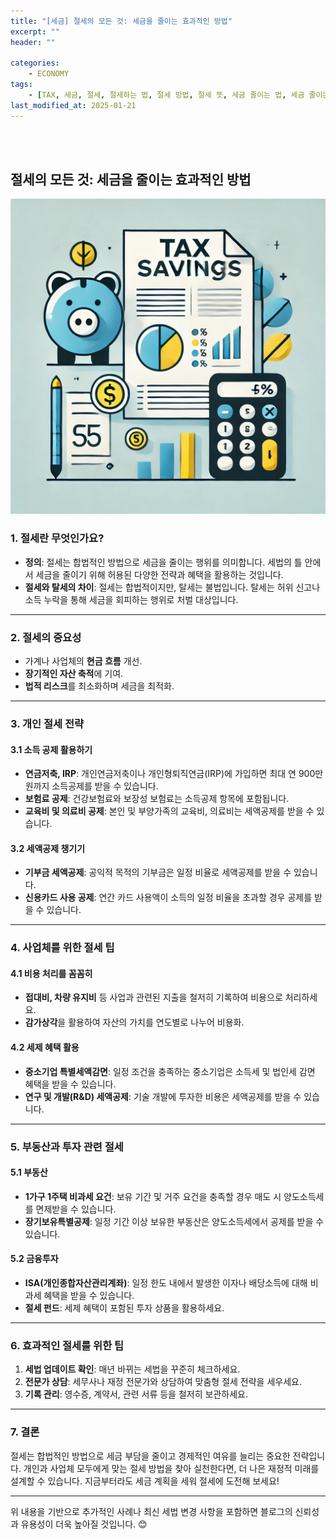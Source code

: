 ```yaml
---
title: "[세금] 절세의 모든 것: 세금을 줄이는 효과적인 방법"
excerpt: ""
header: ""

categories:
    - ECONOMY
tags:
    - [TAX, 세금, 절세, 절세하는 법, 절세 방법, 절세 뜻, 세금 줄이는 법, 세금 줄이는 방법, ]
last_modified_at: 2025-01-21
---
```

<br><br>


## 절세의 모든 것: 세금을 줄이는 효과적인 방법


![0](/upload/2025-01-21-절세의_모든_것:_세금을_줄이는_효과적인_방법.md/0.png)



### 1. **절세란 무엇인가요?**

- **정의**: 절세는 합법적인 방법으로 세금을 줄이는 행위를 의미합니다. 세법의 틀 안에서 세금을 줄이기 위해 허용된 다양한 전략과 혜택을 활용하는 것입니다.
- **절세와 탈세의 차이**: 절세는 합법적이지만, 탈세는 불법입니다. 탈세는 허위 신고나 소득 누락을 통해 세금을 회피하는 행위로 처벌 대상입니다.

---



### 2. **절세의 중요성**

- 가계나 사업체의 **현금 흐름** 개선.
- **장기적인 자산 축적**에 기여.
- **법적 리스크**를 최소화하며 세금을 최적화.

---



### 3. **개인 절세 전략**



#### 3.1 소득 공제 활용하기

- **연금저축, IRP**: 개인연금저축이나 개인형퇴직연금(IRP)에 가입하면 최대 연 900만 원까지 소득공제를 받을 수 있습니다.
- **보험료 공제**: 건강보험료와 보장성 보험료는 소득공제 항목에 포함됩니다.
- **교육비 및 의료비 공제**: 본인 및 부양가족의 교육비, 의료비는 세액공제를 받을 수 있습니다.


#### 3.2 세액공제 챙기기

- **기부금 세액공제**: 공익적 목적의 기부금은 일정 비율로 세액공제를 받을 수 있습니다.
- **신용카드 사용 공제**: 연간 카드 사용액이 소득의 일정 비율을 초과할 경우 공제를 받을 수 있습니다.

---



### 4. **사업체를 위한 절세 팁**



#### 4.1 비용 처리를 꼼꼼히

- **접대비, 차량 유지비** 등 사업과 관련된 지출을 철저히 기록하여 비용으로 처리하세요.
- **감가상각**을 활용하여 자산의 가치를 연도별로 나누어 비용화.


#### 4.2 세제 혜택 활용

- **중소기업 특별세액감면**: 일정 조건을 충족하는 중소기업은 소득세 및 법인세 감면 혜택을 받을 수 있습니다.
- **연구 및 개발(R&D) 세액공제**: 기술 개발에 투자한 비용은 세액공제를 받을 수 있습니다.

---



### 5. **부동산과 투자 관련 절세**



#### 5.1 부동산

- **1가구 1주택 비과세 요건**: 보유 기간 및 거주 요건을 충족할 경우 매도 시 양도소득세를 면제받을 수 있습니다.
- **장기보유특별공제**: 일정 기간 이상 보유한 부동산은 양도소득세에서 공제를 받을 수 있습니다.


#### 5.2 금융투자

- **ISA(개인종합자산관리계좌)**: 일정 한도 내에서 발생한 이자나 배당소득에 대해 비과세 혜택을 받을 수 있습니다.
- **절세 펀드**: 세제 혜택이 포함된 투자 상품을 활용하세요.

---



### 6. **효과적인 절세를 위한 팁**

1. **세법 업데이트 확인**: 매년 바뀌는 세법을 꾸준히 체크하세요.
2. **전문가 상담**: 세무사나 재정 전문가와 상담하여 맞춤형 절세 전략을 세우세요.
3. **기록 관리**: 영수증, 계약서, 관련 서류 등을 철저히 보관하세요.

---



### 7. **결론**


절세는 합법적인 방법으로 세금 부담을 줄이고 경제적인 여유를 늘리는 중요한 전략입니다. 개인과 사업체 모두에게 맞는 절세 방법을 찾아 실천한다면, 더 나은 재정적 미래를 설계할 수 있습니다. 지금부터라도 세금 계획을 세워 절세에 도전해 보세요!


---


위 내용을 기반으로 추가적인 사례나 최신 세법 변경 사항을 포함하면 블로그의 신뢰성과 유용성이 더욱 높아질 것입니다. 😊

